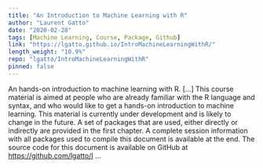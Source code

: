 ```yaml
---
title: "An Introduction to Machine Learning with R"
author: "Laurent Gatto"
date: "2020-02-28"
tags: [Machine Learning, Course, Package, Github]
link: "https://lgatto.github.io/IntroMachineLearningWithR/"
length_weight: "10.9%"
repo: "lgatto/IntroMachineLearningWithR"
pinned: false
---
```


An hands-on introduction to machine learning with R. [...] This course material is aimed at people who are already familiar with
the R language and syntax, and who would like to get a hands-on
introduction to machine learning. This material is currently under development and is likely to change
in the future. A set of packages that are used, either directly or indirectly are
provided in the first chapter. A complete session information with all
packages used to compile this document is available at the end. The source code for this document is available on GitHub at
https://github.com/lgatto/I ...
